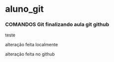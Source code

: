 # aluno_git
### COMANDOS Git finalizando aula git github
teste

alteração feita localmente

alteração feita no github
